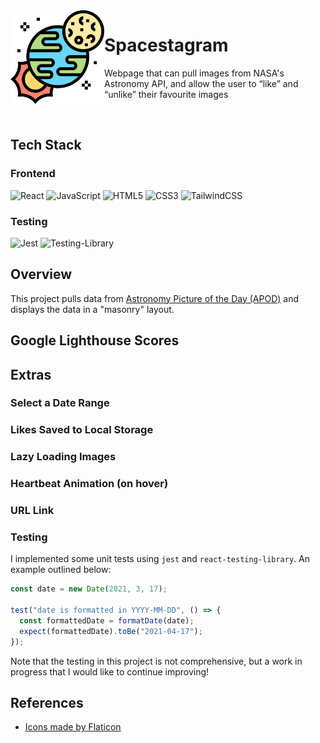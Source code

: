 <img src="./src/assets/logo.png" width=150 align="left"/>

# Spacestagram
Webpage that can pull images from NASA's Astronomy API, and allow the user to “like” and “unlike” their favourite images

<br/>

## Tech Stack
### Frontend
<img alt="React" src="https://img.shields.io/badge/react-%2320232a.svg?style=for-the-badge&logo=react&logoColor=%2361DAFB"/> <img alt="JavaScript" src="https://img.shields.io/badge/javascript-%23323330.svg?style=for-the-badge&logo=javascript&logoColor=%23F7DF1E"/> <img alt="HTML5" src="https://img.shields.io/badge/html5-%23E34F26.svg?style=for-the-badge&logo=html5&logoColor=white"/> <img alt="CSS3" src="https://img.shields.io/badge/css3-%231572B6.svg?style=for-the-badge&logo=css3&logoColor=white"/> ![TailwindCSS](https://img.shields.io/badge/tailwindcss-%2338B2AC.svg?style=for-the-badge&logo=tailwind-css&logoColor=white)

### Testing
<img alt="Jest" src="https://img.shields.io/badge/-jest-%23C21325?style=for-the-badge&logo=jest&logoColor=white"/> <img alt="Testing-Library" src="https://img.shields.io/badge/-TestingLibrary-%23E33332?style=for-the-badge&logo=testing-library&logoColor=white"/>

## Overview
This project pulls data from <a href="https://api.nasa.gov/#apod">Astronomy Picture of the Day (APOD)</a> and displays the data in a "masonry" layout.

## Google Lighthouse Scores

## Extras

### Select a Date Range

### Likes Saved to Local Storage

### Lazy Loading Images

### Heartbeat Animation (on hover)

### URL Link

### Testing
I implemented some unit tests using `jest` and `react-testing-library`. An example outlined below:

```javascript
const date = new Date(2021, 3, 17);

test("date is formatted in YYYY-MM-DD", () => {
  const formattedDate = formatDate(date);
  expect(formattedDate).toBe("2021-04-17");
});
```

Note that the testing in this project is not comprehensive, but a work in progress that I would like to continue improving!

## References
* <a href="https://www.flaticon.com/">Icons made by Flaticon</a>

